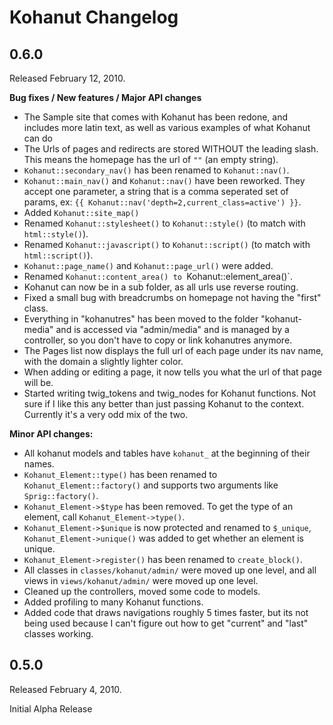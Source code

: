 # Kohanut Changelog

## 0.6.0

Released February 12, 2010.

**Bug fixes / New features / Major API changes**

*  The Sample site that comes with Kohanut has been redone, and includes more latin text, as well as various examples of what Kohanut can do
*  The Urls of pages and redirects are stored WITHOUT the leading slash. This means the homepage has the url of `""` (an empty string).
*  `Kohanut::secondary_nav()` has been renamed to `Kohanut::nav()`.
*  `Kohanut::main_nav()` and `Kohanut::nav()` have been reworked.  They accept one parameter, a string that is a comma seperated set of params, ex: `{{ Kohanut::nav('depth=2,current_class=active') }}`.
*  Added `Kohanut::site_map()`
*  Renamed `Kohanut::stylesheet()` to `Kohanut::style()` (to match with `html::style()`).
*  Renamed `Kohanut::javascript()` to `Kohanut::script()` (to match with `html::script()`).
*  `Kohanut::page_name()` and `Kohanut::page_url()` were added.
*  Renamed `Kohanut::content_area() to `Kohanut::element_area()`.
*  Kohanut can now be in a sub folder, as all urls use reverse routing.
*  Fixed a small bug with breadcrumbs on homepage not having the "first" class.
*  Everything in "kohanutres" has been moved to the folder "kohanut-media" and is accessed via "admin/media" and is managed by a controller, so you don't have to copy or link kohanutres anymore. 
*  The Pages list now displays the full url of each page under its nav name, with the domain a slightly lighter color.
*  When adding or editing a page, it now tells you what the url of that page will be.
*  Started writing twig_tokens and twig_nodes for Kohanut functions. Not sure if I like this any better than just passing Kohanut to the context. Currently it's a very odd mix of the two.

**Minor API changes:**

*  All kohanut models and tables have `kohanut_` at the beginning of their names.
*  `Kohanut_Element::type()` has been renamed to `Kohanut_Element::factory()` and supports two arguments like `Sprig::factory()`.
*  `Kohanut_Element->$type` has been removed.  To get the type of an element, call `Kohanut_Element->type()`.
*  `Kohanut_Element->$unique` is now protected and renamed to `$_unique`, `Kohanut_Element->unique()` was added to get whether an element is unique.
*  `Kohanut_Element->register()` has been renamed to `create_block()`.
*  All classes in `classes/kohanut/admin/` were moved up one level, and all views in `views/kohanut/admin/` were moved up one level.
*  Cleaned up the controllers, moved some code to models.
*  Added profiling to many Kohanut functions.
*  Added code that draws navigations roughly 5 times faster, but its not being used because I can't figure out how to get "current" and "last" classes working.

## 0.5.0

Released February 4, 2010.

Initial Alpha Release